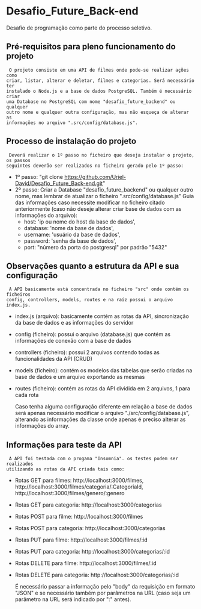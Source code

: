 # Desafio_Future_Back-end
Desafio de programação como parte do processo seletivo.

## Pré-requisitos para pleno funcionamento do projeto
     O projeto consiste em uma API de filmes onde pode-se realizar ações como
    criar, listar, alterar e deletar, filmes e categorias. Será necessário ter
    instalado o Node.js e a base de dados PostgreSQL. Também é necessário criar
    uma Database no PostgreSQL com nome "desafio_future_backend" ou qualquer
    outro nome e qualquer outra configuração, mas não esqueça de alterar as
    informações no arquivo ".src/config/database.js".

## Processo de instalação do projeto
     Deverá realizar o 1º passo no ficheiro que deseja instalar o projeto, os passos
    seguintes deverão ser realizados no ficheiro gerado pelo 1º passo:

 - 1º passo: "git clone https://github.com/Uriel-David/Desafio_Future_Back-end.git"
 - 2º passo: Criar a Database "desafio_future_backend" ou qualquer outro nome, mas lembrar de atualizar o ficheiro ".src/config/database.js"
    Guia das informações caso necessite modificar no ficheiro citado anteriormente (caso não deseje alterar criar base de dados com as informações do arquivo):
    - host: 'ip ou nome do host da base de dados',
    - database: 'nome da base de dados',
    - username: 'usuário da base de dados',
    - password: 'senha da base de dados',
    - port: "número da porta do postgresql" por padrão "5432"

 ## Observações quanto a estrutura da API e sua configuração
     A API basicamente está concentrada no ficheiro "src" onde contém os ficheiros
    config, controllers, models, routes e na raíz possui o arquivo index.js.

 - index.js (arquivo): basicamente contém as rotas da API, sincronização da base de dados e as informações do servidor
 - config (ficheiro): possui o arquivo (database.js) que contém as informações de conexão com a base de dados
 - controllers (ficheiro): possui 2 arquivos contendo todas as funcionalidades da API (CRUD)
 - models (ficheiro): contém os modelos das tabelas que serão criadas na base de dados e um arquivo exportando as mesmas
 - routes (ficheiro): contém as rotas da API dividida em 2 arquivos, 1 para cada rota

     Caso tenha alguma configuração diferente em relação a base de dados será
    apenas necessário modificar o arquivo "./src/config/database.js", alterando
    as informações da classe onde apenas é preciso alterar as informações do array.

## Informações para teste da API
     A API foi testada com o progama "Insomnia". os testes podem ser realizados
    utilizando as rotas da API criada tais como:

 - Rotas GET para filmes: http://localhost:3000/filmes, http://localhost:3000/filmes/categoria/:CategoriaId, http://localhost:3000/filmes/genero/:genero
 - Rotas GET para categoria: http://localhost:3000/categorias

 - Rotas POST para filme: http://localhost:3000/filmes
 - Rotas POST para categoria: http://localhost:3000/categorias

 - Rotas PUT para filme: http://localhost:3000/filmes/:id
 - Rotas PUT para categoria: http://localhost:3000/categorias/:id

 - Rotas DELETE para filme: http://localhost:3000/filmes/:id
 - Rotas DELETE para categoria: http://localhost:3000/categorias/:id

     É necessário passar a informação pelo "body" da requisição em formato "JSON" e
    se necessário também por parâmetros na URL (caso seja um parâmetro na URL será indicado por ":" antes).
